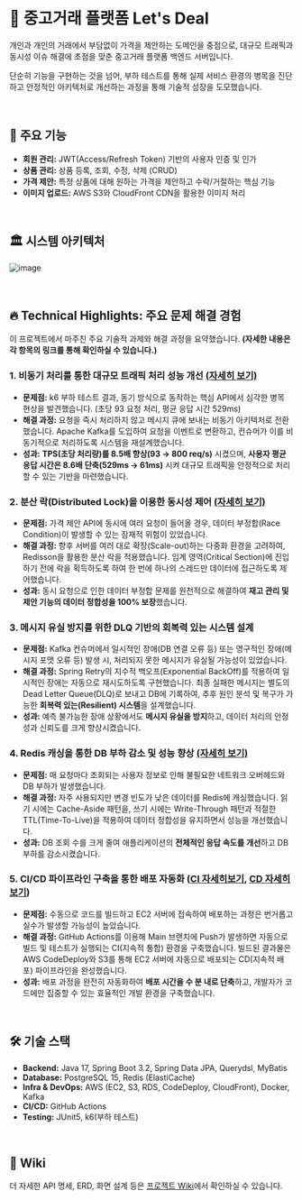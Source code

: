 # 🚀 중고거래 플랫폼 Let's Deal
개인과 개인의 거래에서 부담없이 가격을 제안하는 도메인을 중점으로, 대규모 트래픽과 동시성 이슈 해결에 초점을 맞춘 중고거래 플랫폼 백엔드 서버입니다.

단순히 기능을 구현하는 것을 넘어, 부하 테스트를 통해 실제 서비스 환경의 병목을 진단하고 안정적인 아키텍처로 개선하는 과정을 통해 기술적 성장을 도모했습니다.

<br>

## 📖 주요 기능

- **회원 관리:** JWT(Access/Refresh Token) 기반의 사용자 인증 및 인가
- **상품 관리:** 상품 등록, 조회, 수정, 삭제 (CRUD)
- **가격 제안:** 특정 상품에 대해 원하는 가격을 제안하고 수락/거절하는 핵심 기능
- **이미지 업로드:** AWS S3와 CloudFront CDN을 활용한 이미지 처리

<br>

## 🏛️ 시스템 아키텍처

![image](https://github.com/jooany/lets-deal/assets/83267254/0356144a-9791-4334-8ae0-2e80c8d1b619)

<br>

## 🔥 Technical Highlights: 주요 문제 해결 경험

이 프로젝트에서 마주친 주요 기술적 과제와 해결 과정을 요약했습니다. **(자세한 내용은 각 항목의 링크를 통해 확인하실 수 있습니다.)**

### 1. 비동기 처리를 통한 대규모 트래픽 처리 성능 개선 [(자세히 보기)](https://jooany.tistory.com/18)
- **문제점:** k6 부하 테스트 결과, 동기 방식으로 동작하는 핵심 API에서 심각한 병목 현상을 발견했습니다. (초당 93 요청 처리, 평균 응답 시간 529ms)
- **해결 과정:** 요청을 즉시 처리하지 않고 메시지 큐에 보내는 비동기 아키텍처로 전환했습니다. Apache Kafka를 도입하여 요청을 이벤트로 변환하고, 컨슈머가 이를 비동기적으로 처리하도록 시스템을 재설계했습니다.
- **성과:** **TPS(초당 처리량)를 8.5배 향상(93 → 800 req/s)** 시켰으며, **사용자 평균 응답 시간은 8.6배 단축(529ms → 61ms)** 시켜 대규모 트래픽을 안정적으로 처리할 수 있는 기반을 마련했습니다.

### 2. 분산 락(Distributed Lock)을 이용한 동시성 제어 [(자세히 보기)](https://jooany.tistory.com/8)
- **문제점:** 가격 제안 API에 동시에 여러 요청이 들어올 경우, 데이터 부정합(Race Condition)이 발생할 수 있는 잠재적 위험이 있었습니다.
- **해결 과정:** 향후 서버를 여러 대로 확장(Scale-out)하는 다중화 환경을 고려하여, Redisson을 활용한 분산 락을 적용했습니다. 임계 영역(Critical Section)에 진입하기 전에 락을 획득하도록 하여 한 번에 하나의 스레드만 데이터에 접근하도록 제어했습니다.
- **성과:** 동시 요청으로 인한 데이터 부정합 문제를 원천적으로 해결하여 **재고 관리 및 제안 기능의 데이터 정합성을 100% 보장**했습니다.

### 3. 메시지 유실 방지를 위한 DLQ 기반의 회복력 있는 시스템 설계
- **문제점:** Kafka 컨슈머에서 일시적인 장애(DB 연결 오류 등) 또는 영구적인 장애(메시지 포맷 오류 등) 발생 시, 처리되지 못한 메시지가 유실될 가능성이 있었습니다.
- **해결 과정:** Spring Retry의 지수적 백오프(Exponential BackOff)를 적용하여 일시적인 장애는 자동으로 재시도하도록 구현했습니다. 최종 실패한 메시지는 별도의 Dead Letter Queue(DLQ)로 보내고 DB에 기록하여, 추후 원인 분석 및 복구가 가능한 **회복력 있는(Resilient) 시스템**을 설계했습니다.
- **성과:** 예측 불가능한 장애 상황에서도 **메시지 유실을 방지**하고, 데이터 처리의 안정성과 신뢰도를 크게 향상시켰습니다.

### 4. Redis 캐싱을 통한 DB 부하 감소 및 성능 향상 [(자세히 보기)](https://jooany.tistory.com/6)
- **문제점:** 매 요청마다 조회되는 사용자 정보로 인해 불필요한 네트워크 오버헤드와 DB 부하가 발생했습니다.
- **해결 과정:** 자주 사용되지만 변경 빈도가 낮은 데이터를 Redis에 캐싱했습니다. 읽기 시에는 Cache-Aside 패턴을, 쓰기 시에는 Write-Through 패턴과 적절한 TTL(Time-To-Live)을 적용하여 데이터 정합성을 유지하면서 성능을 개선했습니다.
- **성과:** DB 조회 수를 크게 줄여 애플리케이션의 **전체적인 응답 속도를 개선**하고 DB 부하를 감소시켰습니다.

### 5. CI/CD 파이프라인 구축을 통한 배포 자동화 ([CI 자세히보기](https://jooany.tistory.com/3), [CD 자세히보기](https://jooany.tistory.com/4))
- **문제점:** 수동으로 코드를 빌드하고 EC2 서버에 접속하여 배포하는 과정은 번거롭고 실수가 발생할 가능성이 높았습니다.
- **해결 과정:** GitHub Actions를 이용해 Main 브랜치에 Push가 발생하면 자동으로 빌드 및 테스트가 실행되는 CI(지속적 통합) 환경을 구축했습니다. 빌드된 결과물은 AWS CodeDeploy와 S3를 통해 EC2 서버에 자동으로 배포되는 CD(지속적 배포) 파이프라인을 완성했습니다.
- **성과:** 배포 과정을 완전히 자동화하여 **배포 시간을 수 분 내로 단축**하고, 개발자가 코드에만 집중할 수 있는 효율적인 개발 환경을 구축했습니다.

<br>

## 🛠️ 기술 스택

- **Backend:** Java 17, Spring Boot 3.2, Spring Data JPA, Querydsl, MyBatis
- **Database:** PostgreSQL 15, Redis (ElastiCache)
- **Infra & DevOps:** AWS (EC2, S3, RDS, CodeDeploy, CloudFront), Docker, Kafka
- **CI/CD:** GitHub Actions
- **Testing:** JUnit5, k6(부하 테스트)

<br>

## 📑 Wiki
더 자세한 API 명세, ERD, 화면 설계 등은 [프로젝트 Wiki](https://github.com/jooany/lets-deal/wiki)에서 확인하실 수 있습니다.
